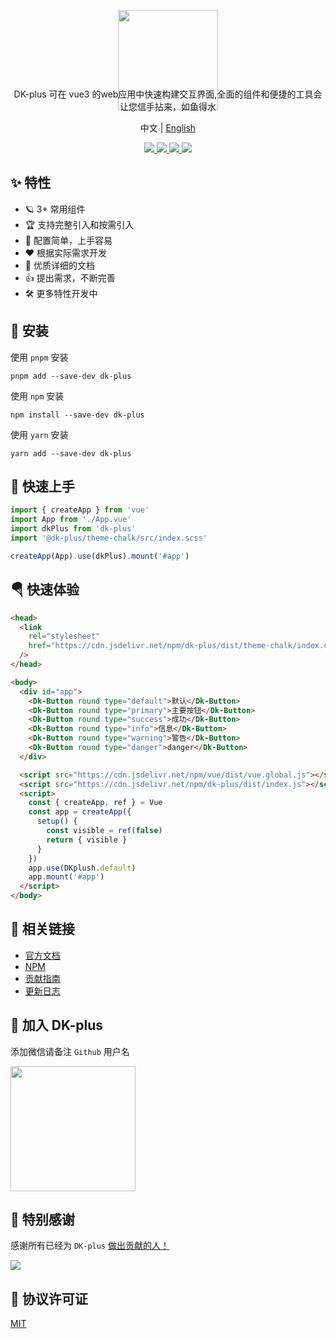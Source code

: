 
<p align="center">
   <img height="160px"  src="https://oss.cadwaladerss.com/dk-plus/images/isicon.jpg">
</p>
<p align="center" style="margin-top:-50px">
  DK-plus 可在 vue3 的web应用中快速构建交互界面,全面的组件和便捷的工具会让您信手拈来，如鱼得水
</p>
<p align="center">
  中文 | <a href="https://github.com/dk-plus-ui/dk-ui/blob/master/README.en-US.md">English</a>
</p>

<p align="center">
  <a href="https://github.com/dk-plus-ui/dk-ui/stargazers">
    <img src="https://img.shields.io/github/stars/dk-plus-ui/dk-ui" />
  </a>
  <a href="https://www.npmjs.com/package/dk-plus">
    <img src="https://badgen.net/npm/v/dk-plus" />
  </a>
  <a href="https://dk-plus-uis.com">
    <img src="https://img.shields.io/badge/dk--plus-Docs-blue" />
  </a>
  <a href="https://github.com/dk-plus-ui/dk-ui/blob/master/CUpdateLog.md">
    <img src="https://img.shields.io/badge/dk--plus-CUpdateLog-blue" />
  </a>
</p>

## ✨ 特性

- 🪐 3+ 常用组件
- 🏆 支持完整引入和按需引入
- 🤟 配置简单，上手容易
- ❤️ 根据实际需求开发
- 📃 优质详细的文档
- 👍 提出需求，不断完善
- 🛠 更多特性开发中

## 🔑 安装

使用 `pnpm` 安装

```shell
pnpm add --save-dev dk-plus
```

使用 `npm` 安装

```shell
npm install --save-dev dk-plus
```

使用 `yarn` 安装

```shell
yarn add --save-dev dk-plus
```

## 🎉 快速上手

```ts
import { createApp } from 'vue'
import App from './App.vue'
import dkPlus from 'dk-plus'
import '@dk-plus/theme-chalk/src/index.scss'

createApp(App).use(dkPlus).mount('#app')
```

## 🪂 快速体验

```html
<head>
  <link
    rel="stylesheet"
    href="https://cdn.jsdelivr.net/npm/dk-plus/dist/theme-chalk/index.css"
  />
</head>

<body>
  <div id="app">
    <Dk-Button round type="default">默认</Dk-Button>
    <Dk-Button round type="primary">主要按钮</Dk-Button>
    <Dk-Button round type="success">成功</Dk-Button>
    <Dk-Button round type="info">信息</Dk-Button>
    <Dk-Button round type="warning">警告</Dk-Button>
    <Dk-Button round type="danger">danger</Dk-Button>
  </div>

  <script src="https://cdn.jsdelivr.net/npm/vue/dist/vue.global.js"></script>
  <script src="https://cdn.jsdelivr.net/npm/dk-plus/dist/index.js"></script>
  <script>
    const { createApp, ref } = Vue
    const app = createApp({
      setup() {
        const visible = ref(false)
        return { visible }
      }
    })
    app.use(DKplush.default)
    app.mount('#app')
  </script>
</body>
```

## 🐳 相关链接

- [官方文档](https://dk-plus-uis.com)
- [NPM](https://www.npmjs.com/package/dk-plus)
- [贡献指南](https://github.com/dk-plus-ui/dk-ui/blob/master/contribution.md)
- [更新日志](https://github.com/dk-plus-ui/dk-ui/blob/master/CUpdateLog.md)

## 🌈 加入 DK-plus

添加微信请备注 `Github` 用户名

<img height="200px"  src="https://oss.cadwaladerss.com/dk-plus/images/wxcrcoder.jpg">

## 💌 特别感谢

感谢所有已经为 `DK-plus` [做出贡献的人！](https://github.com/dk-plus-ui/dk-ui/graphs/contributors)

<a href="https://github.com/dk-plus-ui/dk-ui/graphs/contributors">
  <img src="https://contrib.rocks/image?repo=dk-plus-ui/dk-ui" />
</a>

## 📃 协议许可证

[MIT](https://github.com/dk-plus-ui/dk-ui/blob/master/LICENSE)
